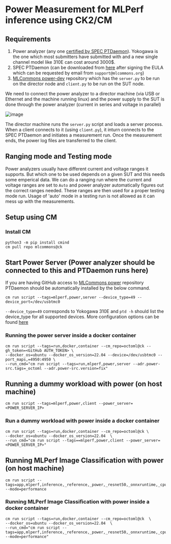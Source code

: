 # Power Measurement for MLPerf inference using CK2/CM

## Requirements
1. Power analyzer (any one [certified by SPEC PTDaemon](https://www.spec.org/power/docs/SPECpower-Device_List.html)). Yokogawa is the one which most submitters have submitted with and a new single channel model like 310E can cost around 3000$.
2. SPEC PTDaemon (can be downloaded from [here](https://github.com/mlcommons/power) after signing the EULA which can be requested by email from `support@mlcommons.org`)
3. [MLCommons power-dev](https://github.com/mlcommons/power-dev) repository which has the `server.py` to be run on the director node and `client.py` to be run on the SUT node.

We need to connect the power analyzer to a director machine (via USB or Ethernet and the machine running linux) and the power supply to the SUT is done through the power analyzer (current in series and voltage in parallel)

![image](https://user-images.githubusercontent.com/4791823/209864900-19d61cc8-e0c5-4b93-be1e-49ee0f91a1e9.png)

The director machine runs the `server.py` script and loads a server process. When a client connects to it (using `client.py`), it inturn connects to the SPEC PTDaemon and initiates a measurement run. Once the measurement ends, the power log files are transferred to the client. 

## Ranging mode and Testing mode
Power analyzers usually have different current and voltage ranges it supports. But which one to be used depends on a given SUT and this needs some emperical data. We can do a ranging run where the current and voltage ranges are set to `Auto` and power analyzer automatically figures out the correct ranges needed. These ranges are then used for a proper testing mode run. Usage of 'auto' mode in a testing run is not allowed as it can mess up with the 
measurements.

## Setup using CM
### Install CM
```
python3 -m pip install cmind
cm pull repo mlcommons@ck
```
## Start Power Server (Power analyzer should be connected to this and PTDaemon runs here)
If you are having GitHub access to [MLCommons power](https://github.com/mlcommons/power) repository PTDaemon should be automatically installed by the below command.
```
cm run script --tags=mlperf,power,server --device_type=49 --device_port=/dev/usbtmc0
```
`--device_type=49` corresponds to Yokogawa 310E and `ptd -h` should list the device_type for all supported devices. More configuration options can be found [here](https://github.com/mlcommons/power-dev/tree/master/ptd_client_server)

### Running the power server inside a docker container
```
cm run script --tags=run,docker,container --cm_repo=octoml@ck --gh_token=<GitHub AUTH_TOKEN> \
--docker_os=ubuntu --docker_os_version=22.04 --device=/dev/usbtmc0 --port_maps,=4950:4950 \
--run_cmd="cm run script --tags=run,mlperf,power,server --adr.power-src.tags=_octoml --adr.power-src.version=fix"
```

## Running a dummy workload with power (on host machine)
```
cm run script --tags=mlperf,power,client --power_server=<POWER_SERVER_IP> 
```

### Run a dummy workload with power inside a docker container
```
cm run script --tags=run,docker,container --cm_repo=octoml@ck \
--docker_os=ubuntu --docker_os_version=22.04  \
--run_cmd="cm run script --tags==mlperf,power,client --power_server=<POWER_SERVER_IP>"
```

## Running MLPerf Image Classification with power (on host machine)
```
cm run script --tags=app,mlperf,inference,_reference,_power,_resnet50,_onnxruntime,_cpu --mode=performance
```

### Running MLPerf Image Classification with power inside a docker container
```
cm run script --tags=run,docker,container --cm_repo=octoml@ck  \
--docker_os=ubuntu --docker_os_version=22.04  \
--run_cmd="cm run script --tags=app,mlperf,inference,_reference,_power,_resnet50,_onnxruntime,_cpu --mode=performance"
```
